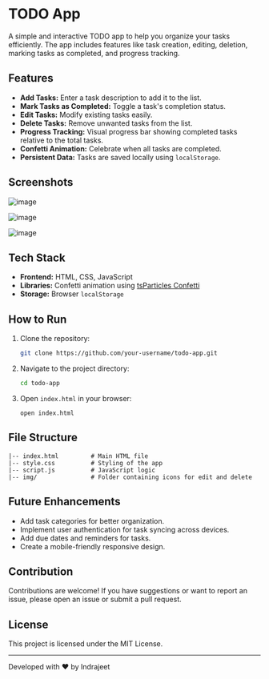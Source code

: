 # TODO App

A simple and interactive TODO app to help you organize your tasks efficiently. The app includes features like task creation, editing, deletion, marking tasks as completed, and progress tracking.

## Features

- **Add Tasks:** Enter a task description to add it to the list.
- **Mark Tasks as Completed:** Toggle a task's completion status.
- **Edit Tasks:** Modify existing tasks easily.
- **Delete Tasks:** Remove unwanted tasks from the list.
- **Progress Tracking:** Visual progress bar showing completed tasks relative to the total tasks.
- **Confetti Animation:** Celebrate when all tasks are completed.
- **Persistent Data:** Tasks are saved locally using `localStorage`.

## Screenshots

![image](https://github.com/user-attachments/assets/f8ad34a6-1727-4893-8369-a2f8af2664b7)

![image](https://github.com/user-attachments/assets/c03f43c5-0138-43a8-8a22-3bd270696173)

![image](https://github.com/user-attachments/assets/743540ab-ede7-4306-bf92-ddc25f7e830a)





## Tech Stack

- **Frontend:** HTML, CSS, JavaScript
- **Libraries:** Confetti animation using [tsParticles Confetti](https://www.npmjs.com/package/@tsparticles/confetti)
- **Storage:** Browser `localStorage`

## How to Run

1. Clone the repository:
   ```bash
   git clone https://github.com/your-username/todo-app.git
   ```

2. Navigate to the project directory:
   ```bash
   cd todo-app
   ```

3. Open `index.html` in your browser:
   ```
   open index.html
   ```

## File Structure

```
|-- index.html         # Main HTML file
|-- style.css          # Styling of the app
|-- script.js          # JavaScript logic
|-- img/               # Folder containing icons for edit and delete
```

## Future Enhancements

- Add task categories for better organization.
- Implement user authentication for task syncing across devices.
- Add due dates and reminders for tasks.
- Create a mobile-friendly responsive design.

## Contribution

Contributions are welcome! If you have suggestions or want to report an issue, please open an issue or submit a pull request.

## License

This project is licensed under the MIT License.

---

Developed with ❤️ by Indrajeet

